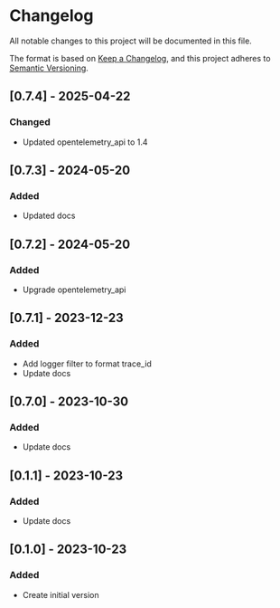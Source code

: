 # Changelog
All notable changes to this project will be documented in this file.

The format is based on [Keep a Changelog](https://keepachangelog.com/en/1.0.0/),
and this project adheres to [Semantic Versioning](https://semver.org/spec/v2.0.0.html).

## [0.7.4] - 2025-04-22
### Changed
- Updated opentelemetry_api to 1.4

## [0.7.3] - 2024-05-20
### Added
- Updated docs

## [0.7.2] - 2024-05-20
### Added
- Upgrade opentelemetry_api

## [0.7.1] - 2023-12-23
### Added
- Add logger filter to format trace_id
- Update docs

## [0.7.0] - 2023-10-30
### Added
- Update docs

## [0.1.1] - 2023-10-23
### Added
- Update docs

## [0.1.0] - 2023-10-23
### Added
- Create initial version
